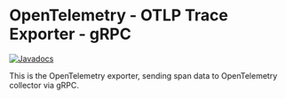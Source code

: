 # OpenTelemetry - OTLP Trace Exporter - gRPC

[![Javadocs][javadoc-image]][javadoc-url]

This is the OpenTelemetry exporter, sending span data to OpenTelemetry collector via gRPC.

[javadoc-image]: https://www.javadoc.io/badge/io.opentelemetry/opentelemetry-exporter-otlp-trace.svg
[javadoc-url]: https://www.javadoc.io/doc/io.opentelemetry/opentelemetry-exporter-otlp-trace